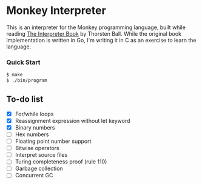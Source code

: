 # Monkey Interpreter

This is an interpreter for the Monkey programming language, built while reading
[The Interpreter Book](https://interpreterbook.com) by Thorsten Ball.
While the original book implementation is written in Go, I'm writing it in C as
an exercise to learn the language.

### Quick Start

```sh
$ make
$ ./bin/program
```

## To-do list
- [X] For/while loops
- [X] Reassignment expression without let keyword
- [X] Binary numbers
- [ ] Hex numbers
- [ ] Floating point number support
- [ ] Bitwise operators
- [ ] Interpret source files
- [ ] Turing completeness proof (rule 110)
- [ ] Garbage collection
- [ ] Concurrent GC
